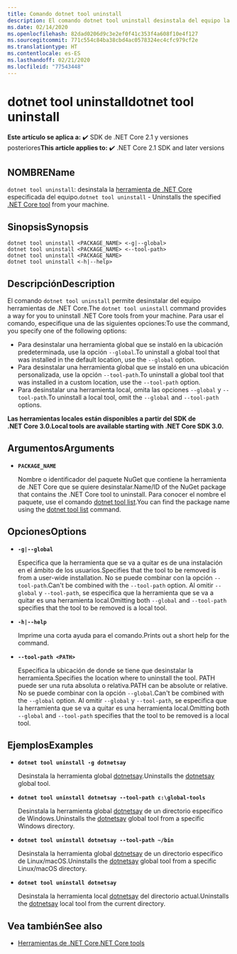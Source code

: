 ```yaml
---
title: Comando dotnet tool uninstall
description: El comando dotnet tool uninstall desinstala del equipo la herramienta especificada de .NET Core.
ms.date: 02/14/2020
ms.openlocfilehash: 82dad0206d9c3e2ef0f41c353f4a608f10e4f127
ms.sourcegitcommit: 771c554c84ba38cbd4ac0578324ec4cfc979cf2e
ms.translationtype: HT
ms.contentlocale: es-ES
ms.lasthandoff: 02/21/2020
ms.locfileid: "77543448"
---
```

# <a name="dotnet-tool-uninstall"></a><span data-ttu-id="db300-103">dotnet tool uninstall</span><span class="sxs-lookup"><span data-stu-id="db300-103">dotnet tool uninstall</span></span>

<span data-ttu-id="db300-104">**Este artículo se aplica a:** ✔️ SDK de .NET Core 2.1 y versiones posteriores</span><span class="sxs-lookup"><span data-stu-id="db300-104">**This article applies to:** ✔️ .NET Core 2.1 SDK and later versions</span></span>

## <a name="name"></a><span data-ttu-id="db300-105">NOMBRE</span><span class="sxs-lookup"><span data-stu-id="db300-105">Name</span></span>

<span data-ttu-id="db300-106">`dotnet tool uninstall`: desinstala la [herramienta de .NET Core](global-tools.md) especificada del equipo.</span><span class="sxs-lookup"><span data-stu-id="db300-106">`dotnet tool uninstall` - Uninstalls the specified [.NET Core tool](global-tools.md) from your machine.</span></span>

## <a name="synopsis"></a><span data-ttu-id="db300-107">Sinopsis</span><span class="sxs-lookup"><span data-stu-id="db300-107">Synopsis</span></span>

```dotnetcli
dotnet tool uninstall <PACKAGE_NAME> <-g|--global>
dotnet tool uninstall <PACKAGE_NAME> <--tool-path>
dotnet tool uninstall <PACKAGE_NAME>
dotnet tool uninstall <-h|--help>
```

## <a name="description"></a><span data-ttu-id="db300-108">Descripción</span><span class="sxs-lookup"><span data-stu-id="db300-108">Description</span></span>

<span data-ttu-id="db300-109">El comando `dotnet tool uninstall` permite desinstalar del equipo herramientas de .NET Core.</span><span class="sxs-lookup"><span data-stu-id="db300-109">The `dotnet tool uninstall` command provides a way for you to uninstall .NET Core tools from your machine.</span></span> <span data-ttu-id="db300-110">Para usar el comando, especifique una de las siguientes opciones:</span><span class="sxs-lookup"><span data-stu-id="db300-110">To use the command, you specify one of the following options:</span></span>

* <span data-ttu-id="db300-111">Para desinstalar una herramienta global que se instaló en la ubicación predeterminada, use la opción `--global`.</span><span class="sxs-lookup"><span data-stu-id="db300-111">To uninstall a global tool that was installed in the default location, use the `--global` option.</span></span>
* <span data-ttu-id="db300-112">Para desinstalar una herramienta global que se instaló en una ubicación personalizada, use la opción `--tool-path`.</span><span class="sxs-lookup"><span data-stu-id="db300-112">To uninstall a global tool that was installed in a custom location,  use the `--tool-path` option.</span></span>
* <span data-ttu-id="db300-113">Para desinstalar una herramienta local, omita las opciones `--global` y `--tool-path`.</span><span class="sxs-lookup"><span data-stu-id="db300-113">To uninstall a local tool, omit the `--global` and `--tool-path` options.</span></span>

<span data-ttu-id="db300-114">**Las herramientas locales están disponibles a partir del SDK de .NET Core 3.0.**</span><span class="sxs-lookup"><span data-stu-id="db300-114">**Local tools are available starting with .NET Core SDK 3.0.**</span></span>

## <a name="arguments"></a><span data-ttu-id="db300-115">Argumentos</span><span class="sxs-lookup"><span data-stu-id="db300-115">Arguments</span></span>

- **`PACKAGE_NAME`**

  <span data-ttu-id="db300-116">Nombre o identificador del paquete NuGet que contiene la herramienta de .NET Core que se quiere desinstalar.</span><span class="sxs-lookup"><span data-stu-id="db300-116">Name/ID of the NuGet package that contains the .NET Core tool to uninstall.</span></span> <span data-ttu-id="db300-117">Para conocer el nombre el paquete, use el comando [dotnet tool list](dotnet-tool-list.md).</span><span class="sxs-lookup"><span data-stu-id="db300-117">You can find the package name using the [dotnet tool list](dotnet-tool-list.md) command.</span></span>

## <a name="options"></a><span data-ttu-id="db300-118">Opciones</span><span class="sxs-lookup"><span data-stu-id="db300-118">Options</span></span>

- **`-g|--global`**

  <span data-ttu-id="db300-119">Especifica que la herramienta que se va a quitar es de una instalación en el ámbito de los usuarios.</span><span class="sxs-lookup"><span data-stu-id="db300-119">Specifies that the tool to be removed is from a user-wide installation.</span></span> <span data-ttu-id="db300-120">No se puede combinar con la opción `--tool-path`.</span><span class="sxs-lookup"><span data-stu-id="db300-120">Can't be combined with the `--tool-path` option.</span></span> <span data-ttu-id="db300-121">Al omitir `--global` y `--tool-path`, se especifica que la herramienta que se va a quitar es una herramienta local.</span><span class="sxs-lookup"><span data-stu-id="db300-121">Omitting both `--global` and `--tool-path` specifies that the tool to be removed is a local tool.</span></span> 

- **`-h|--help`**

  <span data-ttu-id="db300-122">Imprime una corta ayuda para el comando.</span><span class="sxs-lookup"><span data-stu-id="db300-122">Prints out a short help for the command.</span></span>

- **`--tool-path <PATH>`**

  <span data-ttu-id="db300-123">Especifica la ubicación de donde se tiene que desinstalar la herramienta.</span><span class="sxs-lookup"><span data-stu-id="db300-123">Specifies the location where to uninstall the tool.</span></span> <span data-ttu-id="db300-124">PATH puede ser una ruta absoluta o relativa.</span><span class="sxs-lookup"><span data-stu-id="db300-124">PATH can be absolute or relative.</span></span> <span data-ttu-id="db300-125">No se puede combinar con la opción `--global`.</span><span class="sxs-lookup"><span data-stu-id="db300-125">Can't be combined with the `--global` option.</span></span> <span data-ttu-id="db300-126">Al omitir `--global` y `--tool-path`, se especifica que la herramienta que se va a quitar es una herramienta local.</span><span class="sxs-lookup"><span data-stu-id="db300-126">Omitting both `--global` and `--tool-path` specifies that the tool to be removed is a local tool.</span></span> 

## <a name="examples"></a><span data-ttu-id="db300-127">Ejemplos</span><span class="sxs-lookup"><span data-stu-id="db300-127">Examples</span></span>

- **`dotnet tool uninstall -g dotnetsay`**

  <span data-ttu-id="db300-128">Desinstala la herramienta global [dotnetsay](https://www.nuget.org/packages/dotnetsay/).</span><span class="sxs-lookup"><span data-stu-id="db300-128">Uninstalls the [dotnetsay](https://www.nuget.org/packages/dotnetsay/) global tool.</span></span>

- **`dotnet tool uninstall dotnetsay --tool-path c:\global-tools`**

  <span data-ttu-id="db300-129">Desinstala la herramienta global [dotnetsay](https://www.nuget.org/packages/dotnetsay/) de un directorio específico de Windows.</span><span class="sxs-lookup"><span data-stu-id="db300-129">Uninstalls the [dotnetsay](https://www.nuget.org/packages/dotnetsay/) global tool from a specific Windows directory.</span></span>

- **`dotnet tool uninstall dotnetsay --tool-path ~/bin`**

  <span data-ttu-id="db300-130">Desinstala la herramienta global [dotnetsay](https://www.nuget.org/packages/dotnetsay/) de un directorio específico de Linux/macOS.</span><span class="sxs-lookup"><span data-stu-id="db300-130">Uninstalls the [dotnetsay](https://www.nuget.org/packages/dotnetsay/) global tool from a specific Linux/macOS directory.</span></span>

- **`dotnet tool uninstall dotnetsay`**

  <span data-ttu-id="db300-131">Desinstala la herramienta local [dotnetsay](https://www.nuget.org/packages/dotnetsay/) del directorio actual.</span><span class="sxs-lookup"><span data-stu-id="db300-131">Uninstalls the [dotnetsay](https://www.nuget.org/packages/dotnetsay/) local tool from the current directory.</span></span>

## <a name="see-also"></a><span data-ttu-id="db300-132">Vea también</span><span class="sxs-lookup"><span data-stu-id="db300-132">See also</span></span>

- [<span data-ttu-id="db300-133">Herramientas de .NET Core</span><span class="sxs-lookup"><span data-stu-id="db300-133">.NET Core tools</span></span>](global-tools.md)
